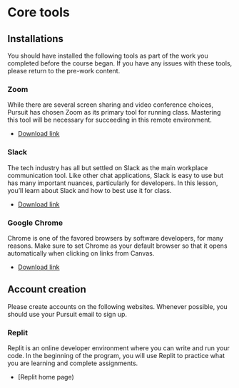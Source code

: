 # Core tools

## Installations

You should have installed the following tools as part of the work you completed before the course began. If you have any issues with these tools, please return to the pre-work content.

### Zoom

While there are several screen sharing and video conference choices, Pursuit has chosen Zoom as its primary tool for running class. Mastering this tool will be necessary for succeeding in this remote environment.

- [Download link](https://zoom.us/download)

### Slack

The tech industry has all but settled on Slack as the main workplace communication tool. Like other chat applications, Slack is easy to use but has many important nuances, particularly for developers. In this lesson, you’ll learn about Slack and how to best use it for class.

- [Download link](https://slack.com/help/articles/207677868-Download-Slack-for-Mac)

### Google Chrome

Chrome is one of the favored browsers by software developers, for many reasons. Make sure to set Chrome as your default browser so that it opens automatically when clicking on links from Canvas.

- [Download link](https://www.google.com/chrome/)

## Account creation

Please create accounts on the following websites. Whenever possible, you should use your Pursuit email to sign up.

### Replit

Replit is an online developer environment where you can write and run your code. In the beginning of the program, you will use Replit to practice what you are learning and complete assignments.

- [Replit home page)
